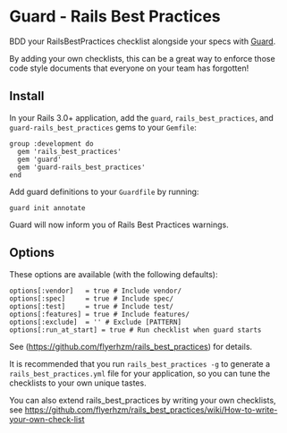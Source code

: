 # Guard - Rails Best Practices

BDD your RailsBestPractices checklist alongside your specs with [Guard](https://github.com/guard/guard).

By adding your own checklists, this can be a great way to enforce those code style documents that everyone on your
team has forgotten!

## Install

In your Rails 3.0+ application, add the `guard`, `rails_best_practices`, and `guard-rails_best_practices` gems to your `Gemfile`:

    group :development do
      gem 'rails_best_practices'
      gem 'guard'
      gem 'guard-rails_best_practices'
    end

Add guard definitions to your `Guardfile` by running:

    guard init annotate

Guard will now inform you of Rails Best Practices warnings.

## Options

These options are available (with the following defaults):

    options[:vendor]   = true # Include vendor/
    options[:spec]     = true # Include spec/
    options[:test]     = true # Include test/
    options[:features] = true # Include features/
    options[:exclude]  = '' # Exclude [PATTERN]
    options[:run_at_start] = true # Run checklist when guard starts
  
See (https://github.com/flyerhzm/rails_best_practices) for details.

It is recommended that you run `rails_best_practices -g` to generate a `rails_best_practices.yml` file for your application,
so you can tune the checklists to your own unique tastes.

You can also extend rails_best_practices by writing your own checklists, see https://github.com/flyerhzm/rails_best_practices/wiki/How-to-write-your-own-check-list
